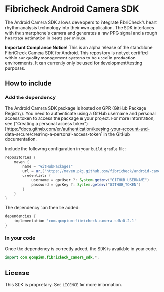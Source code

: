# Fibricheck Android Camera SDK
The Android Camera SDK allows developers to integrate FibriCheck's heart rhythm analysis technology into their own application. The SDK interfaces with the smartphone's camera and generates a raw PPG signal and a rough heartrate estimation in beats per minute.

**Important Compliance Notice!** This is an alpha release of the standalone FibriCheck Camera SDK for Android. This repository is not yet certified within our quality management systems to be used in production environments. It can currently only be used for development/testing purposes.

## How to include

### Add the dependency

The Android Camera SDK package is hosted on GPR (GitHub Package Registry). You need to authenticate using a GitHub username and personal access token to access the package in your project. For more information, see ("Creating a personal access token")[https://docs.github.com/en/authentication/keeping-your-account-and-data-secure/creating-a-personal-access-token] in the GitHub documentation.

Include the following configuration in your `build.gradle` file: 

```groovy
repositories {
    maven {
        name = "GitHubPackages"
        url = uri("https://maven.pkg.github.com/fibricheck/android-camera-sdk")
        credentials {
            username = gprUser ?: System.getenv("GITHUB_USERNAME")
            password = gprKey ?: System.getenv("GITHUB_TOKEN")
        }
    }
}
```

The dependency can then be added:

<!-- x-release-please-start-version -->
```groovy
dependencies {
    implementation 'com.qompium:fibricheck-camera-sdk:0.2.1'
}
```
<!-- x-release-please-end -->

### In your code
Once the dependency is correctly added, the SDK is available in your code.

```java
import com.qompium.fibricheck_camera_sdk.*;
```

## License
This SDK is proprietary. See `LICENCE` for more information.
